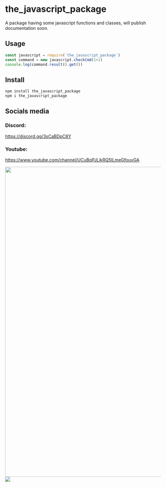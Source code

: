 # the_javascript_package
A package having some javascript functions and classes, will publish documentation soon.

## Usage
```js
const javascript = require(`the_javascript_package`)
const command = new javascript.checkCmd(1+1)
console.log(command.result().get())
```

## Install
```bash
npm install the_javascript_package
npm i the_javascript_package
```

## Socials media
### Discord:
https://discord.gg/3sCaBDpC8Y
### Youtube:
https://www.youtube.com/channel/UCuBqPJLikRQ5ILmeGfouvGA

[<img src="https://techvccloud.mediacdn.vn/2018/11/23/js-15429579443112042672363-crop-1542957949936317424252.png" width="1000"/>](https://www.javascript.com/)
[<img src="https://cdn.glitch.me/9f219bf6-43a1-47af-877a-3fdc013f650f%2Fvscode.png?v=1637910236249"/>](https://code.visualstudio.com/)
